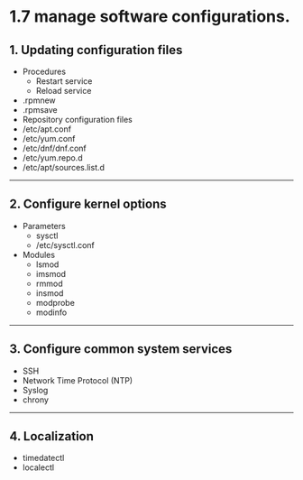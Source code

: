 # 1.7  manage software configurations.

## 1. Updating configuration files
- Procedures
  - Restart service
  - Reload service
- .rpmnew
- .rpmsave
- Repository configuration files
- /etc/apt.conf
- /etc/yum.conf
- /etc/dnf/dnf.conf
- /etc/yum.repo.d
- /etc/apt/sources.list.d
---
## 2. Configure kernel options
- Parameters
  - sysctl
  - /etc/sysctl.conf
- Modules
  - lsmod
  - imsmod
  - rmmod
  - insmod
  - modprobe
  - modinfo
---
## 3. Configure common system services
- SSH
- Network Time Protocol (NTP)
- Syslog
- chrony
---
## 4. Localization
- timedatectl
- localectl
